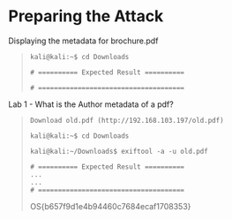 # Preparing the Attack

Displaying the metadata for brochure.pdf
>``` shell
>kali@kali:~$ cd Downloads 
>
># ========== Expected Result ==========
>
># =====================================
>```

Lab 1 - What is the Author metadata of a pdf?
>``` shell
>Download old.pdf (http://192.168.103.197/old.pdf)
>
>kali@kali:~$ cd Downloads 
>
>kali@kali:~/Downloads$ exiftool -a -u old.pdf 
>
># ========== Expected Result ==========
>...
>...
># =====================================
>```
>OS{b657f9d1e4b94460c7684ecaf1708353}
